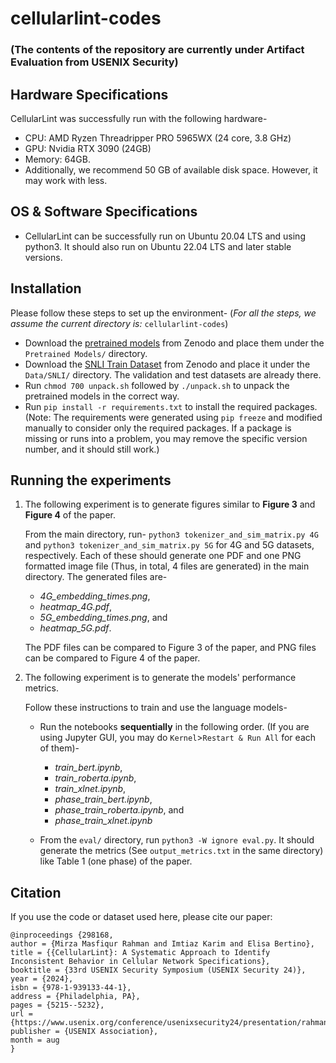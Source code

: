 # cellularlint-codes
### (The contents of the repository are currently under Artifact Evaluation from USENIX Security)

## Hardware Specifications
CellularLint was successfully run with the following hardware-
* CPU: AMD Ryzen Threadripper PRO 5965WX (24 core, 3.8 GHz)
* GPU: Nvidia RTX 3090 (24GB)
* Memory: 64GB.
* Additionally, we recommend 50 GB of available disk space. However, it may work with less.


## OS & Software Specifications
* CellularLint can be successfully run on Ubuntu 20.04 LTS and using python3. It should also run on Ubuntu 22.04 LTS and later stable versions.

## Installation
Please follow these steps to set up the environment-
(*For all the steps, we assume the current directory is:* ```cellularlint-codes```)
* Download the [pretrained models](https://zenodo.org/records/12199206) from Zenodo and place them under the ```Pretrained Models/``` directory.
* Download the [SNLI Train Dataset](https://zenodo.org/records/12249320) from Zenodo and place it under the ```Data/SNLI/``` directory. The validation and test datasets are already there.
* Run ```chmod 700 unpack.sh``` followed by ```./unpack.sh``` to unpack the pretrained models in the correct way.
* Run ```pip install -r requirements.txt``` to install the required packages. (Note: The requirements were generated using `pip freeze` and modified manually to consider only the required packages. If a package is missing or runs into a problem, you may remove the specific version number, and it should still work.)

## Running the experiments
1. The following experiment is to generate figures similar to **Figure 3** and **Figure 4** of the paper.

   From the main directory, run-
```python3 tokenizer_and_sim_matrix.py 4G```
and
```python3 tokenizer_and_sim_matrix.py 5G```
for 4G and 5G datasets, respectively. Each of these should generate one PDF and one PNG formatted image file (Thus, in total, 4 files are generated) in the main directory. The generated files are-
    - *4G_embedding_times.png*,
    - *heatmap_4G.pdf*,
    - *5G_embedding_times.png*, and
    - *heatmap_5G.pdf*.

    The PDF files can be compared to Figure 3 of the paper, and PNG files can be compared to Figure 4 of the paper.

2. The following experiment is to generate the models' performance metrics.
  
   Follow these instructions to train and use the language models- 
    * Run the notebooks **sequentially** in the following order. (If you are using Jupyter GUI, you may do `Kernel`>`Restart & Run All` for each of them)-
        - *train_bert.ipynb*,
        - *train_roberta.ipynb*,
        - *train_xlnet.ipynb*,
        - *phase_train_bert.ipynb*,
        - *phase_train_roberta.ipynb*, and
        - *phase_train_xlnet.ipynb*
      
    * From the ```eval/``` directory, run ```python3 -W ignore eval.py```. It should generate the metrics (See `output_metrics.txt` in the same directory) like Table 1 (one phase) of the paper.


## Citation
If you use the code or dataset used here, please cite our paper:
```
@inproceedings {298168,
author = {Mirza Masfiqur Rahman and Imtiaz Karim and Elisa Bertino},
title = {{CellularLint}: A Systematic Approach to Identify Inconsistent Behavior in Cellular Network Specifications},
booktitle = {33rd USENIX Security Symposium (USENIX Security 24)},
year = {2024},
isbn = {978-1-939133-44-1},
address = {Philadelphia, PA},
pages = {5215--5232},
url = {https://www.usenix.org/conference/usenixsecurity24/presentation/rahman},
publisher = {USENIX Association},
month = aug
}
```
